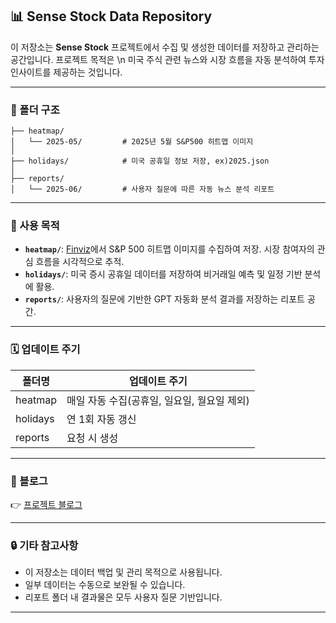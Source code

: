 ## 📊 Sense Stock Data Repository

이 저장소는 **Sense Stock** 프로젝트에서 수집 및 생성한 데이터를 저장하고 관리하는 공간입니다. 
프로젝트 목적은 \n 미국 주식 관련 뉴스와 시장 흐름을 자동 분석하여 투자 인사이트를 제공하는 것입니다.

---

### 📁 폴더 구조

```
├── heatmap/
│   └── 2025-05/         # 2025년 5월 S&P500 히트맵 이미지
│
├── holidays/            # 미국 공휴일 정보 저장, ex)2025.json
│
├── reports/
│   └── 2025-06/         # 사용자 질문에 따른 자동 뉴스 분석 리포트
```

---

### 📌 사용 목적

- **`heatmap/`**: [Finviz](https://finviz.com/map.ashx)에서 S&P 500 히트맵 이미지를 수집하여 저장. 시장 참여자의 관심 흐름을 시각적으로 추적.
- **`holidays/`**: 미국 증시 공휴일 데이터를 저장하여 비거래일 예측 및 일정 기반 분석에 활용.
- **`reports/`**: 사용자의 질문에 기반한 GPT 자동화 분석 결과를 저장하는 리포트 공간.

---

### 🗓️ 업데이트 주기

| 폴더명     | 업데이트 주기  |
|------------|-----------------|
| heatmap    | 매일 자동 수집(공휴일, 일요일, 월요일 제외)  |
| holidays   | 연 1회 자동 갱신|
| reports    | 요청 시 생성    |

---

### 🧠 블로그

👉 [프로젝트 블로그](https://cord-ai.tistory.com/category/n8n%2C%20Automation%20Tool/n8n%20Project)

---

### 🔒 기타 참고사항

- 이 저장소는 데이터 백업 및 관리 목적으로 사용됩니다.
- 일부 데이터는 수동으로 보완될 수 있습니다.
- 리포트 폴더 내 결과물은 모두 사용자 질문 기반입니다.

---

